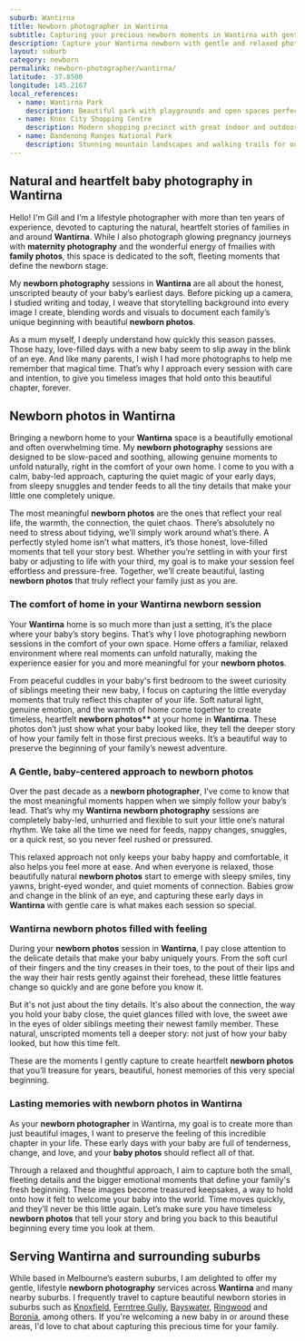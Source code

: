 ```yaml
---
suburb: Wantirna
title: Newborn photographer in Wantirna
subtitle: Capturing your precious newborn moments in Wantirna with gentle photography
description: Capture your Wantirna newborn with gentle and relaxed photography. Newborn sessions are available in your home for maximum comfort and convenience.
layout: suburb
category: newborn
permalink: newborn-photographer/wantirna/
latitude: -37.8500
longitude: 145.2167
local_references:
  - name: Wantirna Park
    description: Beautiful park with playgrounds and open spaces perfect for family photos
  - name: Knox City Shopping Centre
    description: Modern shopping precinct with great indoor and outdoor photography opportunities
  - name: Dandenong Ranges National Park
    description: Stunning mountain landscapes and walking trails for outdoor sessions
---
```


## Natural and heartfelt baby photography in Wantirna

Hello! I'm Gill and I’m a lifestyle photographer with more than ten years of experience, devoted to capturing the natural, heartfelt stories of families in and around **Wantirna**. While I also photograph glowing pregnancy journeys with **maternity photography** and the wonderful energy of fmailies with **family photos**, this space is dedicated to the soft, fleeting moments that define the newborn stage.

My **newborn photography** sessions in **Wantirna** are all about the honest, unscripted beauty of your baby’s earliest days. Before picking up a camera, I studied writing and today, I weave that storytelling background into every image I create, blending words and visuals to document each family’s unique beginning with beautiful **newborn photos**.

As a mum myself, I deeply understand how quickly this season passes. Those hazy, love-filled days with a new baby seem to slip away in the blink of an eye. And like many parents, I wish I had more photographs to help me remember that magical time. That’s why I approach every session with care and intention, to give you timeless images that hold onto this beautiful chapter, forever.

## Newborn photos in Wantirna

Bringing a newborn home to your **Wantirna** space is a beautifully emotional and often overwhelming time. My **newborn photography** sessions are designed to be slow-paced and soothing, allowing genuine moments to unfold naturally, right in the comfort of your own home. I come to you with a calm, baby-led approach, capturing the quiet magic of your early days, from sleepy snuggles and tender feeds to all the tiny details that make your little one completely unique.

The most meaningful **newborn photos** are the ones that reflect your real life, the warmth, the connection, the quiet chaos. There’s absolutely no need to stress about tidying, we’ll simply work around what’s there. A perfectly styled home isn’t what matters, it’s those honest, love-filled moments that tell your story best. Whether you’re settling in with your first baby or adjusting to life with your third, my goal is to make your session feel effortless and pressure-free. Together, we’ll create beautiful, lasting **newborn photos** that truly reflect your family just as you are.

### The comfort of home in your Wantirna newborn session

Your **Wantirna** home is so much more than just a setting, it’s the place where your baby’s story begins. That’s why I love photographing newborn sessions in the comfort of your own space. Home offers a familiar, relaxed environment where real moments can unfold naturally, making the experience easier for you and more meaningful for your **newborn photos**.

From peaceful cuddles in your baby's first bedroom to the sweet curiosity of siblings meeting their new baby, I focus on capturing the little everyday moments that truly reflect this chapter of your life. Soft natural light, genuine emotion, and the warmth of home come together to create timeless, heartfelt **newborn photos\*\*** at your home in **Wantirna**. These photos don’t just show what your baby looked like, they tell the deeper story of how your family felt in those first precious weeks. It’s a beautiful way to preserve the beginning of your family’s newest adventure.

### A Gentle, baby-centered approach to newborn photos

Over the past decade as a **newborn photographer**, I’ve come to know that the most meaningful moments happen when we simply follow your baby’s lead. That’s why my **Wantirna** **newborn photography** sessions are completely baby-led, unhurried and flexible to suit your little one’s natural rhythm. We take all the time we need for feeds, nappy changes, snuggles, or a quick rest, so you never feel rushed or pressured.

This relaxed approach not only keeps your baby happy and comfortable, it also helps you feel more at ease. And when everyone is relaxed, those beautifully natural **newborn photos** start to emerge with sleepy smiles, tiny yawns, bright-eyed wonder, and quiet moments of connection. Babies grow and change in the blink of an eye, and capturing these early days in **Wantirna** with gentle care is what makes each session so special.

### Wantirna newborn photos filled with feeling

During your **newborn photos** session in **Wantirna**, I pay close attention to the delicate details that make your baby uniquely yours. From the soft curl of their fingers and the tiny creases in their toes, to the pout of their lips and the way their hair rests gently against their forehead, these little features change so quickly and are gone before you know it.

But it's not just about the tiny details. It's also about the connection, the way you hold your baby close, the quiet glances filled with love, the sweet awe in the eyes of older siblings meeting their newest family member. These natural, unscripted moments tell a deeper story: not just of how your baby looked, but how this time felt.

These are the moments I gently capture to create heartfelt **newborn photos** that you’ll treasure for years, beautiful, honest memories of this very special beginning.

### Lasting memories with newborn photos in Wantirna

As your **newborn photographer** in Wantirna, my goal is to create more than just beautiful images, I want to preserve the feeling of this incredible chapter in your life. These early days with your baby are full of tenderness, change, and love, and your **baby photos** should reflect all of that.

Through a relaxed and thoughtful approach, I aim to capture both the small, fleeting details and the bigger emotional moments that define your family's fresh beginning. These images become treasured keepsakes, a way to hold onto how it felt to welcome your baby into the world. Time moves quickly, and they’ll never be this little again. Let’s make sure you have timeless **newborn photos** that tell your story and bring you back to this beautiful beginning every time you look at them.

## Serving Wantirna and surrounding suburbs

While based in Melbourne’s eastern suburbs, I am delighted to offer my gentle, lifestyle **newborn photography** services across **Wantirna** and many nearby suburbs. I frequently travel to capture beautiful newborn stories in suburbs such as [Knoxfield](newborn-photographer/knoxfield/), [Ferntree Gully](newborn-photographer/ferntree-gully/), [Bayswater](newborn-photographer/bayswater/), [Ringwood](newborn-photographer/ringwood/) and [Boronia](newborn-photographer/boronia/), among others. If you're welcoming a new baby in or around these areas, I'd love to chat about capturing this precious time for your family.
